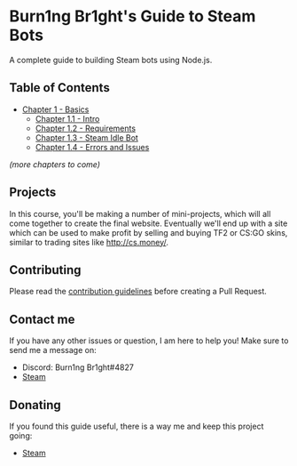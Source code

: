 # Burn1ng Br1ght's Guide to Steam Bots

A complete guide to building Steam bots using Node.js.

## Table of Contents

- [Chapter 1 - Basics](./Chapter%201%20-%20Basics)
	- [Chapter 1.1 - Intro](./Chapter%201%20-%20Basics/Chapter%201.1%20-%20Intro)
 	- [Chapter 1.2 - Requirements](./Chapter%201%20-%20Basics/Chapter%201.2%20-%20Requirements)
 	- [Chapter 1.3 - Steam Idle Bot](./Chapter%201%20-%20Basics/Chapter%201.3%20-%20Steam%20Idle%20Bot)
  	- [Chapter 1.4 - Errors and Issues](./Chapter%201%20-%20Basics/Chapter%201.4%20-%20Errors%20and%20Issues)

*(more chapters to come)*

## Projects

In this course, you'll be making a number of mini-projects, which will all come
together to create the final website. Eventually we'll end up with a site which
can be used to make profit by selling and buying TF2 or CS:GO skins, similar to trading sites like http://cs.money/.

## Contributing

Please read the [contribution guidelines](/CONTRIBUTING.md) before creating
a Pull Request.

## Contact me

If you have any other issues or question, I am here to help you!
Make sure to send me a message on:
- Discord: Burn1ng Br1ght#4827
- [Steam](https://steamcommunity.com/id/burn1ngbr1ght/)

## Donating

If you found this guide useful, there is a way me and keep this project going:
- [Steam](https://steamcommunity.com/tradeoffer/new/?partner=438027091&token=CZOJ-sdg)
